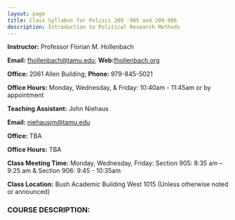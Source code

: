 ```yaml
---
layout: page
title: Class Syllabus for Polisci 209 -905 and 209-906
description: Introduction to Political Research Methods
---
```


__Instructor:__ Professor Florian M. Hollenbach

__Email:__ fhollenbach@tamu.edu; __Web:__[fhollenbach.org](fhollenbach.org)

__Office:__ 2061 Allen Building; __Phone:__ 979-845-5021

__Office Hours:__ Monday, Wednesday, & Friday: 10:40am - 11:45am or by appointment


__Teaching Assistant:__ John Niehaus

__Email:__ niehausjm@tamu.edu

__Office:__  TBA

__Office Hours:__  TBA


__Class Meeting Time:__ Monday, Wednesday, Friday: Section 905:  8:35 am – 9:25 am & Section 906: 9:45 - 10:35am

__Class Location:__ Bush Academic Building West 1015 (Unless otherwise noted or announced)


### COURSE DESCRIPTION: 
